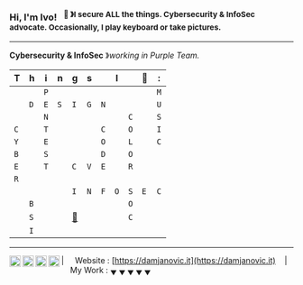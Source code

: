 ### Hi, I'm Ivo! &nbsp;&nbsp;<sup>👾 &#12299;I secure ALL the things. Cybersecurity & InfoSec advocate. Occasionally, I play keyboard or take pictures.</sup>

----

**Cybersecurity & InfoSec** &#12299;_working in Purple Team._
<br/>


|T|h|i|n|g|s||I||💚|:|
| - | - | - | - | - | - | - | - | - | - | - |
| | |`P`| | | | | | | |`M`|
| |`D`|`E`|`S`|`I`|`G`|`N`| | | |`U`|
| | |`N`| | | | | |`C`| |`S`|
|`C`| |`T`| | | |`C`| |`O`| |`I`|
|`Y`| |`E`| | | |`O`| |`L`| |`C`|
|`B`| |`S`| | | |`D`| |`O`| | |
|`E`| |`T`| |`C`|`V`|`E`| |`R`| | |
|`R`| | | | | | | | | | |
| | | | |`I`|`N`|`F`|`O`|`S`|`E`|`C`| |
| |`B`| | | | | | |`O`| | |
| |`S`| | |[📸](https://pixelfed.social/i/web/profile/627302286713105158)| | | |`C`| | |
| |`I`| | | | | | | | | |

----

<a href="https://social.tchncs.de/@idnovic">
  <img align="left" alt="Ivo's Mastodon" width="20px" src="https://simpleicons.now.sh/mastodon/495f7e" />
</a>
<a href="https://bsky.app/profile/damjanovic.it">
  <img align="left" alt="Ivo's Bluesky" width="20px" src="https://simpleicons.now.sh/bluesky/495f7e" />
</a>
<a href="https://www.linkedin.com/in/ivodamjanovic">
  <img align="left" alt="Ivo's LinkedIn" width="20px" src="https://simpleicons.now.sh/linkedin/495f7e" />
</a>
<a href="https://www.xing.com/profile/Ivo_Damjanovic">
  <img align="left" alt="Ivo's Xing" width="20px" src="https://simpleicons.now.sh/xing/495f7e" />
</a>

| &nbsp;&nbsp;&nbsp; Website : [https://damjanovic.it](https://damjanovic.it) &nbsp;&nbsp;&nbsp;|&nbsp;&nbsp;&nbsp; My Work : <sub>&#9660; &#9660; &#9660; &#9660; &#9660;</sub>
